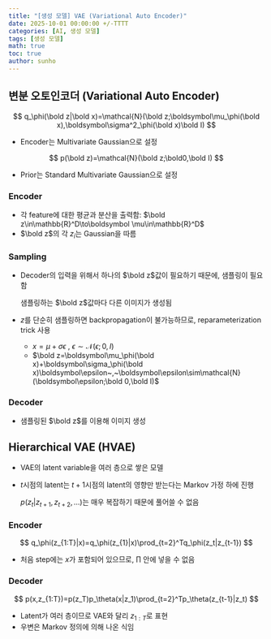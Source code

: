 ```yaml
---
title: "[생성 모델] VAE (Variational Auto Encoder)"
date: 2025-10-01 00:00:00 +/-TTTT
categories: [AI, 생성 모델]
tags: [생성 모델]
math: true
toc: true
author: sunho
---
```


## 변분 오토인코더 (Variational Auto Encoder)

$$
q_\phi(\bold z|\bold x)=\mathcal{N}(\bold z;\boldsymbol\mu_\phi(\bold x),\boldsymbol\sigma^2_\phi(\bold x)\bold I)
$$

- Encoder는 Multivariate Gaussian으로 설정

$$
p(\bold z)=\mathcal{N}(\bold z;\bold0,\bold I)
$$

- Prior는 Standard Multivariate Gaussian으로 설정

### Encoder

- 각 feature에 대한 평균과 분산을 출력함: $\bold z\in\mathbb{R}^D\to\boldsymbol \mu\in\mathbb{R}^D$
- $\bold z$의 각 $z_i$는 Gaussian을 따름

### Sampling

- Decoder의 입력을 위해서 하나의 $\bold z$값이 필요하기 때문에, 샘플링이 필요함
    
    샘플링하는 $\bold z$값마다 다른 이미지가 생성됨
    
- $z$를 단순히 샘플링하면 backpropagation이 불가능하므로, reparameterization trick 사용
    - $x=\mu+\sigma\epsilon~,~\epsilon\sim\mathcal{N}(\epsilon;0,I)$
    - $\bold z=\boldsymbol\mu_\phi(\bold x)+\boldsymbol\sigma_\phi(\bold x)\boldsymbol\epsilon~,~\boldsymbol\epsilon\sim\mathcal{N}(\boldsymbol\epsilon;\bold 0,\bold I)$

### Decoder

- 샘플링된 $\bold z$를 이용해 이미지 생성

## Hierarchical VAE (HVAE)

- VAE의 latent variable을 여러 층으로 쌓은 모델
- $t$시점의 latent는 $t+1$시점의 latent의 영향만 받는다는 Markov 가정 하에 진행
    
    $p(z_t|z_{t+1},z_{t+2},\dots)$는 매우 복잡하기 때문에 풀어쓸 수 없음
    

### Encoder

$$
q_\phi(z_{1:T}|x)=q_\phi(z_{1}|x)\prod_{t=2}^Tq_\phi(z_t|z_{t-1})
$$

- 처음 step에는 $x$가 포함되어 있으므로, $\prod$ 안에 넣을 수 없음

### Decoder

$$
p(x,z_{1:T})=p(z_T)p_\theta(x|z_1)\prod_{t=2}^Tp_\theta(z_{t-1}|z_t)
$$

- Latent가 여러 층이므로 VAE와 달리 $z_{1:T}$로 표현
- 우변은 Markov 정의에 의해 나온 식임
